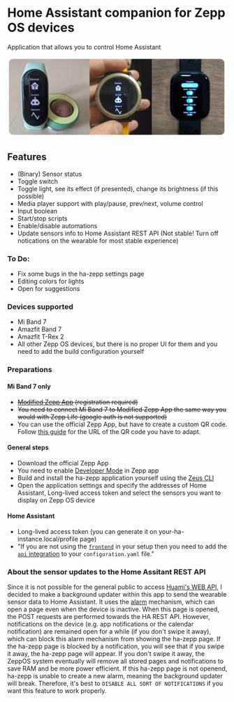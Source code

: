 # Home Assistant companion for Zepp OS devices
Application that allows you to control Home Assistant

![image](images/banner.png)

## Features
- (Binary) Sensor status
- Toggle switch
- Toggle light, see its effect (if presented), change its brightness (if this possible)
- Media player support with play/pause, prev/next, volume control
- Input boolean
- Start/stop scripts
- Enable/disable automations
- Update sensors info to Home Assistant REST API (Not stable! Turn off notications on the wearable for most stable experience)

### To Do:
- Fix some bugs in the ha-zepp settings page
- Editing colors for lights
- Open for suggestions

### Devices supported
- Mi Band 7
- Amazfit Band 7
- Amazfit T-Rex 2
- All other Zepp OS devices, but there is no proper UI for them and you need to add the build configuration yourself

### Preparations
#### Mi Band 7 only
- ~~[Modified Zepp App](https://4pda.to/forum/index.php?showtopic=797981&st=15700#entry122653549) (registration required)~~
- ~~You need to connect Mi Band 7 to Modified Zepp App the same way you would with Zepp Life (google auth is not  supported)~~
- You can use the official Zepp App, but have to create a custom QR code. Follow [this guide](https://habr.com/en/articles/699368/) for the URL of the QR code you have to adapt.
#### General steps
- Download the official Zepp App
- You need to enable [Developer Mode](https://docs.zepp.com/docs/1.0/guides/tools/zepp-app/) in Zepp app
- Build and install the ha-zepp application yourself using the [Zeus CLI](https://docs.zepp.com/docs/1.0/guides/tools/cli/)
- Open the application settings and specify the addresses of Home Assistant, Long-lived access token and select the sensors you want to display on Zepp OS device
#### Home Assistant
- Long-lived access token (you can generate it on your-ha-instance.local/profile page)
- "If you are not using the [`frontend`](https://www.home-assistant.io/integrations/frontend/) in your setup then you need to add the [`api` integration](https://www.home-assistant.io/integrations/api/) to your `configuration.yaml` file."

### About the sensor updates to the Home Assitant REST API
Since it is not possible for the general public to access [Huami's WEB API](https://github.com/zepp-health/rest-api/wiki), I decided to make a background updater within this app to send the wearable sensor data to Home Assistant.
It uses the [alarm](https://docs.zepp.com/docs/1.0/reference/device-app-api/hmApp/alarm/alarmNew/) mechanism, which can open a page even when the device is inactive. When this page is opened, the POST requests are performed towards the HA REST API. However, notifications on the device (e.g. app notifications or the calendar notification) are remained open for a while (if you don't swipe it away), which can block this alarm mechanism from showing the ha-zepp page. If the ha-zepp page is blocked by a notification, you will see that if you swipe it away, the ha-zepp page will appear. If you don't swipe it away, the ZeppOS system eventually will remove all stored pages and notifications to save RAM and be more power efficient. If this ha-zepp page is not openend, ha-zepp is unable to create a new alarm, meaning the background updater will break. Therefore, it's best to `DISABLE ALL SORT OF NOTIFICATIONS` if you want this feature to work properly.
